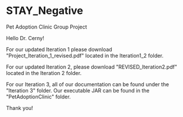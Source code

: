 # STAY_Negative
Pet Adoption Clinic Group Project

Hello Dr. Cerny! 

For our updated Iteration 1 please download "Project_Iteration_1_revised.pdf" located in the Iteration1_2 folder. 

For our updated Iteration 2, please download "REVISED_Iteration2.pdf" located in the Iteration 2 folder.

For our Iteration 3, all of our documentation can be found under the "Iteration 3" folder.
Our executable JAR can be found in the "PetAdoptionClinic" folder.

Thank you!
